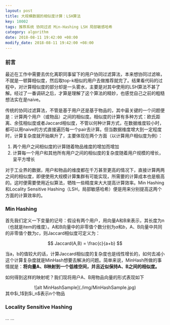 ```yaml
---
layout: post
title: 大规模数据的相似度计算：LSH算法
key: 10002
tags: 推荐系统 协同过滤 Min-Hashing LSH 局部敏感哈希
category: algorithm
date: 2018-08-11 19:42:00 +08:00
modify_date: 2018-08-11 19:42:00 +08:00
---
```


### 前言

最近在工作中需要去优化离职同事留下的用户协同过滤算法，本来想协同过滤嘛，不就是一顿算相似度，然后取top-k相似的用户去做推荐就完了。结果看代码的过程中，对计算相似度的部分却是一头雾水，主要是对其中使用的LSH算法不甚了解。经过了一番调研之后，才算是理解了这个算法的精妙，也感觉自己之前的粗糙想法实在是naive。

传统的协同过滤算法，不管是基于用户还是基于物品的，其中最关键的一个问题便是：计算两个用户（或物品）之间的相似度。相似度的计算有多种方式：欧氏距离、余弦相似度或者Jaccard相似度，不管以何种计算方式，在数据维度较小时，都可以用naive的方式直接遍历每一个pair去计算。但当数据维度增大到一定程度时，计算复杂度就开始飙升了，主要体现在两个方面（以计算用户相似度为例）：

1. 两个用户之间相似度的计算随着物品维度的增加而增加
2. 计算每一个用户和其他所有用户之间的相似度的复杂度随着用户规模的增长，呈平方增长

对于工业界的数据，用户和物品的维度都在千万甚至更高的情况下，直接计算两两之间的相似度，即便使用大规模计算集群有可能实现，所需要的计算成本也是极高的。这时便需要使用近似算法，牺牲一些精度来大大提高计算效率。Min Hashing和Locality Sensitive Hashing（LSH，局部敏感哈希）便是用来分别提高这两个方面的计算效率的。

### Min Hashing

首先我们定义一下变量的记号：假设有两个用户，用向量A和B来表示，其长度为n（也就是item的维度）。A和B向量中的非零值个数分别为$a$和$b$，A、B向量中共同的非零值个数为$c$，则Jaccard相似度可定义为：

$$ Jaccard(A,B) = \frac{c}{a+b} $$

当a，b的值较大的话，计算Jaccard相似度的复杂度也是线性增长的，如何去减小这个计算复杂度就是MinHash想要去解决的问题。简单来说，MinHash所做的事情就是：**将向量A、B映射到一个低维空间，并且近似保持A、B之间的相似度。**

如何得到这样的映射呢？我们现将用户A、B用物品向量的形式表现如下
<center>![alt MinHashSample](./img/MinHashSample.jpg)</center>
其中$i_1$到$i_n$表示n个物品


### Locality Sensitive Hashing

... ...